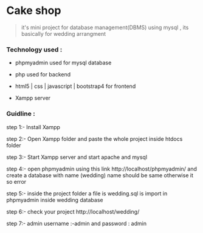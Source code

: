 # Cake shop
>it's mini project for database management(DBMS) using mysql , its basically for wedding arrangment 

### Technology used :
         
- phpmyadmin used for mysql database

- php used for backend

- html5 | css | javascript | bootstrap4 for frontend
          
- Xampp server

### Guidline :

step 1:- Install Xampp 

step 2:- Open Xampp folder and  paste the whole project inside htdocs folder

step 3:- Start Xampp server and start apache and mysql

step 4:- open phpmyadmin using this link http://localhost/phpmyadmin/ and create a database with name (wedding) name should be same otherwise it so error

step 5:- inside the project folder a file is wedding.sql is import in phpmyadmin inside wedding database

step 6:- check your project http://localhost/wedding/

step 7:- admin username :-admin and password : admin





